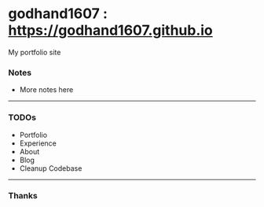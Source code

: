 # godhand1607 : https://godhand1607.github.io

My portfolio site

### Notes

* More notes here

---

### TODOs

* Portfolio
* Experience
* About
* Blog
* Cleanup Codebase

---

### Thanks

